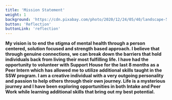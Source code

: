 ```yaml
---
title: 'Mission Statement'
weight: 1
background: 'https://cdn.pixabay.com/photo/2020/12/24/05/40/landscape-5856593_960_720.png'
button: 'Reflection'
buttonLink: 'reflection'
---
```

**My vision is to end the stigma of mental health through a person centered, solution focused and strength based approach. I believe that through genuine connections, we can break down the barriers that hold individuals back from living their most fulfilling life. I have had the opportunity to volunteer with Support House for the last 8 months as a Peer Intern which has allowed me to utilize additional skills taught in the SSW program. I am a creative individual with a very outgoing personality and passion to help others through their own journey. Life is a mysterious journey and I have been exploring opportunities in both Intake and Peer Work while learning additional skills that bring out my best potential.**
